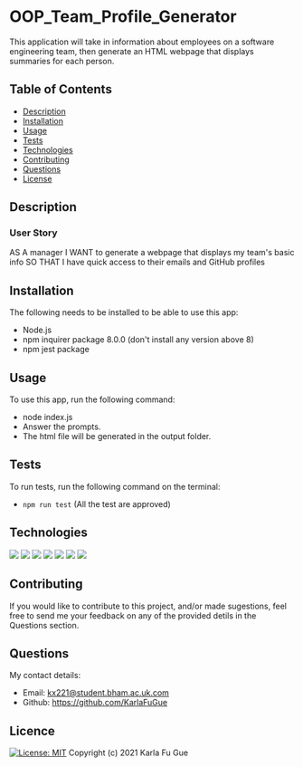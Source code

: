 # OOP_Team_Profile_Generator
This application will take in information about employees on a software engineering team, then generate an HTML webpage that displays summaries for each person. 

## Table of Contents
- [Description](#-description)
- [Installation](#-installation)
- [Usage](#-usage)
- [Tests](#-tests)
- [Technologies](#-technologies)
- [Contributing](#-contributing)
- [Questions](#-questions)
- [License](#-license)

## Description
### User Story
AS A manager
I WANT to generate a webpage that displays my team's basic info
SO THAT I have quick access to their emails and GitHub profiles

## Installation
The following needs to be installed to be able to use this app:
- Node.js
- npm inquirer package 8.0.0 (don't install any version above 8)
- npm jest package

## Usage
To use this app, run the following command:
- node index.js
- Answer the prompts.
- The html file will be generated in the output folder.

## Tests
To run tests, run the following command on the terminal:
- `npm run test` (All the test are approved)

<!--![my-team-website](./starter/images/my-team-website.png)-->

## Technologies
![](https://img.shields.io/badge/JavaScript-black?style=flat&logo=javascript&logoWidth=23)
![](https://img.shields.io/badge/Node.js-black?style=flat&logo=nodedotjs&logoWidth=23)
![](https://img.shields.io/badge/Npm-black?style=flat&logo=npm&logoWidth=23)
![](https://img.shields.io/badge/Inquirer.js-black?style=flat&logo=npm&logoWidth=23)
![](https://img.shields.io/badge/Html5-black?style=flat&logo=html5&logoWidth=23)
![](https://img.shields.io/badge/Bootstrap-black?style=flat&logo=bootstrap&logoWidth=23)
![](https://img.shields.io/badge/Jest-black?style=flat&logo=jest&logoWidth=23)

## Contributing
If you would like to contribute to this project, and/or made sugestions, feel free to send me your feedback on any of the provided detils in the Questions section.

## Questions
My contact details:
- Email: kx221@student.bham.ac.uk.com
- Github: https://github.com/KarlaFuGue

## Licence
[![License: MIT](https://img.shields.io/badge/License-MIT-yellow.svg)](https://opensource.org/licenses/MIT)
Copyright (c) 2021 Karla Fu Gue